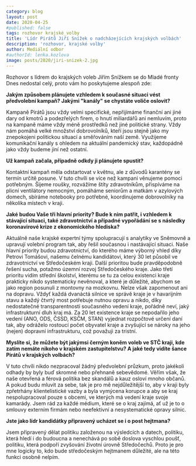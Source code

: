 ```yaml
---
category: blog
layout: post
date: 2020-04-25
#published: false
tags: rozhovor krajské_volby
title: 'Lídr Pirátů Jiří Snížek o nadcházejících krajských volbách'
description: 'rozhovor, krajské volby'
author: Mediální odbor
#authorId: lenka.kozlova
image: posts/2020/jiri-snizek-2.jpg
---
```


Rozhovor s lídrem do krajských voleb Jiřím Snížkem se do Mladé fronty Dnes nedostal celý, proto vám ho poskytujeme alespoň zde:

**Jakým způsobem plánujete vzhledem k současné situaci vést předvolební kampaň? Jakými "kanály" se chystáte voliče oslovit?**

Kampaně Pirátů jsou vždy velmi specifické, nepřijímáme finanční ani jiné dary od kmotrů a podezřelých firem, o hnutí miliardářů ani nemluvím, proto na kampaně máme vždy méně prostředků než jiné politické strany. Vždy nám pomáhá velké množství dobrovolníků, kteří jsou stejně jako my znepokojeni politickou situací a směřováním naší země. Využijeme komunikační kanály s ohledem na aktuální pandemický stav, každopádně jako vždy budeme jiní než ostatní.

**Už kampaň začala, případně odkdy ji plánujete spustit?**

Kontaktní kampaň měla odstartovat v květnu, ale z důvodů karantény se termín určitě posune. V tuto chvíli se více než kampani věnujeme pomoci potřebným. Šijeme roušky, rozvážíme štíty zdravotníkům, přispíváme na plicní ventilátory nemocným, pomáháme seniorům a matkám v azylových domech, sbíráme notebooky pro potřebné, koordinujeme dobrovolníky na několika místech v kraji.

**Jaké budou Vaše tři hlavní priority? Bude k nim patřit, i vzhledem k stávající situaci, také zdravotnictví a případné vypořádání se s následky koronavirové krize z ekonomického hlediska?**

Aktuálně naše krajské expertní týmy spolupracují s analytiky ve Sněmovně a upravují volební program tak, aby řešil současnou i nastávající situaci. Naše hlavní priority budou zdravotnictví, do kterého máme výborný vhled díky Petrovi Tomášovi, našemu čelnému kandidátovi, který 30 let působil ve zdravotnictví ve Středočeském kraji. Další prioritou bude pravděpodobně řešení sucha, potažmo územní rozvoj Středočeského kraje. Jako třetí prioritu vidím střední školství, kterému se tu za celou existenci kraje prakticky nikdo systematicky nevěnoval, a které je důležité, abychom se jako region posunuli z montovny na mozkovnu. Nelze však zapomenout ani na dopravu. Vždyť každá dvanáctá silnice ve správě kraje je v havarijním stavu a každý čtvrtý most potřebuje nutnou opravu a nikdo, díky nedostatečné transparentnosti současného vedení kraje, pořádně neví, jaký infrastrukturní dluh kraj má. Za 20 let existence kraje se nepodařilo jeho vedení (ANO, ODS, ČSSD, KSČM, STAN) vyjednat rozpočtové určení daní tak, aby odráželo rostoucí počet obyvatel kraje a zvyšující se nároky na jeho (nejen) dopravní infrastrukturu, což považuji za tristní.

**Myslíte si, že můžete být jakýmsi černým koněm voleb ve STČ kraji, kde zatím nemáte nikoho v krajském zastupitelstvu? A jaké tedy vidíte šance Pirátů v krajských volbách?**

V tuto chvíli nikdo nezpracoval žádný předvolební průzkum, proto jakékoli odhady by byly buď skromné nebo přehnaně sebevědomé. Věřím však, že naše otevřená a férová politika bez skandálů a kauz osloví mnoho občanů. A pokud budu mluvit za sebe, tak je pro mě nejdůležitější to, aby v kraji byly zpřetrhány klientelistické vazby a byla vymýcena korupce a aby se kraj nespolupracoval pouze s obcemi, ve kterých má vedení kraje svoje kamarády. Jsem rád za každé médium, které se o kraj zajímá, ať už je to o smlouvy externím firmám nebo neefektivní a nesystematické opravy silnic.

**Jste jako lídr kandidátky připravený ucházet se i o post hejtmana?**

Jsem připravený dělat politiku založenou na výsledcích a datech, politiku, která hledí i do budoucna a nenechává po sobě doslova vyschlou poušť, politiku, která podpoří zvyšování životní úrovně Středočechů. Proto je pro mne logicky to, kdo bude středočeským hejtmanem důležité, ale na této funkci osobně nelpím.
